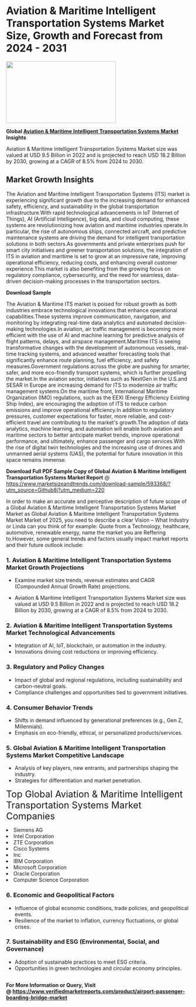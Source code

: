 <H1>Aviation & Maritime Intelligent Transportation Systems Market Size, Growth and Forecast from 2024 - 2031</H1><img class="aligncenter size-medium wp-image-584254" src="https://thirdeyenews.in/wp-content/uploads/2024/09/Global-Market-Research-300x168.jpeg" alt="" width="300" height="168" /><p><strong>Global&nbsp;<a href="https://www.marketsizeandtrends.com/download-sample/593368/?utm_source=Github8j?utm_medium=220">Aviation & Maritime Intelligent Transportation Systems Market</a> Insights</strong></p><p>Aviation & Maritime Intelligent Transportation Systems Market size was valued at USD 9.5 Billion in 2022 and is projected to reach USD 18.2 Billion by 2030, growing at a CAGR of 8.5% from 2024 to 2030.</p><p><h2>Market Growth Insights</h2> <p>The Aviation and Maritime Intelligent Transportation Systems (ITS) market is experiencing significant growth due to the increasing demand for enhanced safety, efficiency, and sustainability in the global transportation infrastructure.With rapid technological advancements in IoT (Internet of Things), AI (Artificial Intelligence), big data, and cloud computing, these systems are revolutionizing how aviation and maritime industries operate.In particular, the rise of autonomous ships, connected aircraft, and predictive maintenance systems are driving the demand for intelligent transportation solutions in both sectors.As governments and private enterprises push for smart city initiatives and greener transportation solutions, the integration of ITS in aviation and maritime is set to grow at an impressive rate, improving operational efficiency, reducing costs, and enhancing overall customer experience.This market is also benefiting from the growing focus on regulatory compliance, cybersecurity, and the need for seamless, data-driven decision-making processes in the transportation sectors.</p> <p><strong>Download Sample</strong></p> <p>The Aviation & Maritime ITS market is poised for robust growth as both industries embrace technological innovations that enhance operational capabilities.These systems improve communication, navigation, and monitoring by integrating real-time data analytics and automated decision-making technologies.In aviation, air traffic management is becoming more efficient with the use of AI and machine learning for predictive analysis of flight patterns, delays, and airspace management.Maritime ITS is seeing transformative changes with the development of autonomous vessels, real-time tracking systems, and advanced weather forecasting tools that significantly enhance route planning, fuel efficiency, and safety measures.Government regulations across the globe are pushing for smarter, safer, and more eco-friendly transport systems, which is further propelling the market.In the aviation sector, initiatives such as NextGen in the U.S.and SESAR in Europe are increasing demand for ITS to modernize air traffic management systems.On the maritime front, International Maritime Organization (IMO) regulations, such as the EEXI (Energy Efficiency Existing Ship Index), are encouraging the adoption of ITS to reduce carbon emissions and improve operational efficiency.In addition to regulatory pressures, customer expectations for faster, more reliable, and cost-efficient travel are contributing to the market's growth.The adoption of data analytics, machine learning, and automation will enable both aviation and maritime sectors to better anticipate market trends, improve operational performance, and ultimately, enhance passenger and cargo services.With the rise of digital twin technologies and the increasing use of drones and unmanned aerial systems (UAS), the potential for future innovation in this space remains immense.</p> <p><span class=""><strong>Download Full PDF Sample Copy of Global Aviation & Maritime Intelligent Transportation Systems Market Report</strong> @ <a href="https://www.marketsizeandtrends.com/download-sample/593368/?utm_source=Github8j?utm_medium=220" target="_blank">https://www.marketsizeandtrends.com/download-sample/593368/?utm_source=Github8j?utm_medium=220</a></span></p><p>In order to make an accurate and perceptive description of future scope of a Global&nbsp;Aviation & Maritime Intelligent Transportation Systems Market Market as Global&nbsp;Aviation & Maritime Intelligent Transportation Systems Market Market of 2025, you need to describe a clear Vision &ndash; What Industry or Linda can you think of for example: Quote from a Technology, healthcare, automotive, renewable energy, name the market you are Reffering to.However, some general trends and factors usually impact market reports and their future outlook include:</p><h3>1.&nbsp;<strong>Aviation & Maritime Intelligent Transportation Systems Market Growth Projections</strong></h3><ul><li>Examine market size trends, revenue estimates and CAGR (Compounded Annual Growth Rate) projections.</li><li><p>Aviation & Maritime Intelligent Transportation Systems Market size was valued at USD 9.5 Billion in 2022 and is projected to reach USD 18.2 Billion by 2030, growing at a CAGR of 8.5% from 2024 to 2030.</p></li></ul><h3>2.&nbsp;<strong>Aviation & Maritime Intelligent Transportation Systems Market Technological Advancements</strong></h3><ul><li>Integration of AI, IoT, blockchain, or automation in the industry.</li><li>Innovations driving cost reductions or improving efficiency.</li></ul><h3>3.&nbsp;<strong>Regulatory and Policy Changes</strong></h3><ul><li>Impact of global and regional regulations, including sustainability and carbon-neutral goals.</li><li>Compliance challenges and opportunities tied to government initiatives.</li></ul><h3>4.&nbsp;<strong>Consumer Behavior Trends</strong></h3><ul><li>Shifts in demand influenced by generational preferences (e.g., Gen Z, Millennials).</li><li>Emphasis on eco-friendly, ethical, or personalized products/services.</li></ul><h3>5.&nbsp;<strong>Global Aviation & Maritime Intelligent Transportation Systems Market Competitive Landscape</strong></h3><ul><li>Analysis of key players, new entrants, and partnerships shaping the industry.</li><li>Strategies for differentiation and market penetration.</li></ul><p data-pm-slice="1 1 []"><span style="color: inherit; font-family: inherit; font-size: 25px;">Top Global Aviation & Maritime Intelligent Transportation Systems Market Companies</span></p><div class="" data-test-id=""><p><li>Siemens AG</li><li> Intel Corporation</li><li> ZTE Corporation</li><li> Cisco Systems</li><li> Inc</li><li> IBM Corporation</li><li> Microsoft Corporation</li><li> Oracle Corporation</li><li> Computer Science Corporation</li></p></div><h3>6.&nbsp;<strong>Economic and Geopolitical Factors</strong></h3><ul><li>Influence of global economic conditions, trade policies, and geopolitical events.</li><li>Resilience of the market to inflation, currency fluctuations, or global crises.</li></ul><h3>7.&nbsp;<strong>Sustainability and ESG (Environmental, Social, and Governance)</strong></h3><ul><li>Adoption of sustainable practices to meet ESG criteria.</li><li>Opportunities in green technologies and circular economy principles.</li></ul><h2><strong style="font-size: 14px;">For More Information or Query, Visit @&nbsp;</strong><a style="background-color: #ffffff; font-size: 14px;" href="https://www.marketsizeandtrends.com/report/aviation-and-maritime-intelligent-transportation-systems-market/" target="_blank">https://www.verifiedmarketreports.com/product/airport-passenger-boarding-bridge-market</a></h2>